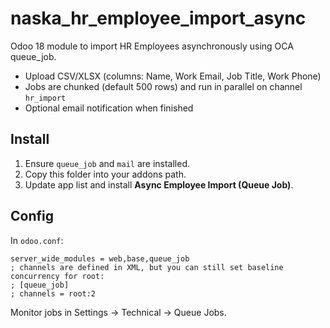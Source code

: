 # naska_hr_employee_import_async

Odoo 18 module to import HR Employees asynchronously using OCA queue_job.
- Upload CSV/XLSX (columns: Name, Work Email, Job Title, Work Phone)
- Jobs are chunked (default 500 rows) and run in parallel on channel `hr_import`
- Optional email notification when finished

## Install
1. Ensure `queue_job` and `mail` are installed.
2. Copy this folder into your addons path.
3. Update app list and install **Async Employee Import (Queue Job)**.

## Config
In `odoo.conf`:
```
server_wide_modules = web,base,queue_job
; channels are defined in XML, but you can still set baseline concurrency for root:
; [queue_job]
; channels = root:2
```

Monitor jobs in Settings → Technical → Queue Jobs.